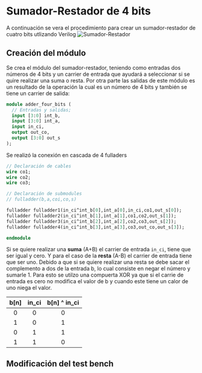 # Sumador-Restador de 4 bits
A continuación se vera el procedimiento para crear un sumador-restador de cuatro bits utlizando Verilog
![Sumador-Restador](https://github.com/Daniel-Porras/Digital-1-2023-2/assets/73449036/a99eeb3c-f7d8-483d-bbb0-72c154af0948)
## Creación del módulo
Se crea el módulo del sumador-restador, teniendo como entradas dos números de 4 bits y un carrier de entrada que ayudará a seleccionar si se quire realizar una suma o resta. Por otra parte las salidas de este módulo es un resultado de la operación la cual es un número de 4 bits y también se tiene un carrier de salida:

```systemverilog
module adder_four_bits (
  // Entradas y salidas;
  input [3:0] int_b, 
  input [3:0] int_a,
  input in_ci,
  output out_co, 
  output [3:0] out_s
);
```
Se realizó la conexión en cascada de 4 fulladers

```systemverilog
// Declaración de cables
wire co1;
wire co2;
wire co3;

// Declaración de submodules
// fulladder(b,a,coi,co,s)

fulladder fulladder1(in_ci^int_b[0],int_a[0],in_ci,co1,out_s[0]);	
fulladder fulladder2(in_ci^int_b[1],int_a[1],co1,co2,out_s[1]);
fulladder fulladder3(in_ci^int_b[2],int_a[2],co2,co3,out_s[2]);
fulladder fulladder4(in_ci^int_b[3],int_a[3],co3,out_co,out_s[3]);

endmodule
```
Si se quiere realizar una **suma** (A+B) el carrier de entrada ```in_ci```, tiene que ser igual y cero. Y para el caso de la **resta** (A-B) el carrier de entrada tiene que ser uno.
Debido a que si se quiere realizar una resta se debe sacar el complemento a dos de la entrada b, lo cual consiste en negar el número y sumarle 1. Para esto se utilzo una compuerta XOR ya que si el carrie de entrada es cero no modifica el valor de b y cuando este tiene un calor de uno niega el valor.
<div align="center">

| b[n]     | in_ci    | b[n] ^ in_ci |
|:----------:|:----------:|:----------:|
|  0         | 0          |   0      |
|  1         | 0          |   1      |
|  0         | 1          |   1      |
|  1         | 1          |   0      |

</div>

## Modificación del test bench

